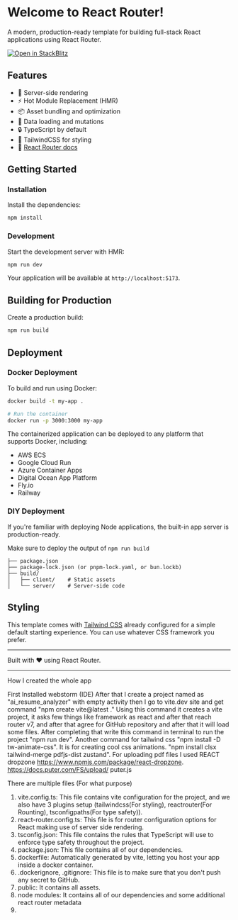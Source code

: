 # Welcome to React Router!

A modern, production-ready template for building full-stack React applications using React Router.

[![Open in StackBlitz](https://developer.stackblitz.com/img/open_in_stackblitz.svg)](https://stackblitz.com/github/remix-run/react-router-templates/tree/main/default)

## Features

- 🚀 Server-side rendering
- ⚡️ Hot Module Replacement (HMR)
- 📦 Asset bundling and optimization
- 🔄 Data loading and mutations
- 🔒 TypeScript by default
- 🎉 TailwindCSS for styling
- 📖 [React Router docs](https://reactrouter.com/)

## Getting Started

### Installation

Install the dependencies:

```bash
npm install
```

### Development

Start the development server with HMR:

```bash
npm run dev
```

Your application will be available at `http://localhost:5173`.

## Building for Production

Create a production build:

```bash
npm run build
```

## Deployment

### Docker Deployment

To build and run using Docker:

```bash
docker build -t my-app .

# Run the container
docker run -p 3000:3000 my-app
```

The containerized application can be deployed to any platform that supports Docker, including:

- AWS ECS
- Google Cloud Run
- Azure Container Apps
- Digital Ocean App Platform
- Fly.io
- Railway

### DIY Deployment

If you're familiar with deploying Node applications, the built-in app server is production-ready.

Make sure to deploy the output of `npm run build`

```
├── package.json
├── package-lock.json (or pnpm-lock.yaml, or bun.lockb)
├── build/
│   ├── client/    # Static assets
│   └── server/    # Server-side code
```

## Styling

This template comes with [Tailwind CSS](https://tailwindcss.com/) already configured for a simple default starting experience. You can use whatever CSS framework you prefer.

---

Built with ❤️ using React Router.

---------------------------------------------------------------------------------------
How I created the whole app

First Installed webstorm (IDE)
After that I create a project named as "ai_resume_analyzer" with empty activity
then I go to vite.dev site and get command "npm create vite@latest ."
Using this command it creates a vite project, it asks few things like framework
as react and after that reach router v7, and after that agree for GitHub repository and after
that it will load some files. After completing that write this command in terminal to run the project
"npm run dev". Another command for tailwind css "npm install -D tw-animate-css". It is for creating cool css animations.
"npm install clsx tailwind-merge pdfjs-dist zustand".
For uploading pdf files I used REACT dropzone https://www.npmjs.com/package/react-dropzone.
https://docs.puter.com/FS/upload/ puter.js 

There are multiple files (For what purpose)
1) vite.config.ts: This file contains vite configuration for the project,
and we also have 3 plugins setup (tailwindcss(For styling), reactrouter(For Rounting), tsconfigpaths(For type safety)).
2) react-router.config.ts: This file is for router configuration options for React making use of server side rendering.
3) tsconfig.json: This file contains the rules that TypeScript will use to enforce type safety throughout the project.
4) package.json: This file contains all of our dependencies.
5) dockerfile: Automatically generated by vite, letting you host your app inside a docker container.
6) .dockerignore, .gitignore: This file is to make sure that you don't push any secret to GitHub.
7) public: It contains all assets.
8) node modules: It contains all of our dependencies and some additional react router metadata 
9) 